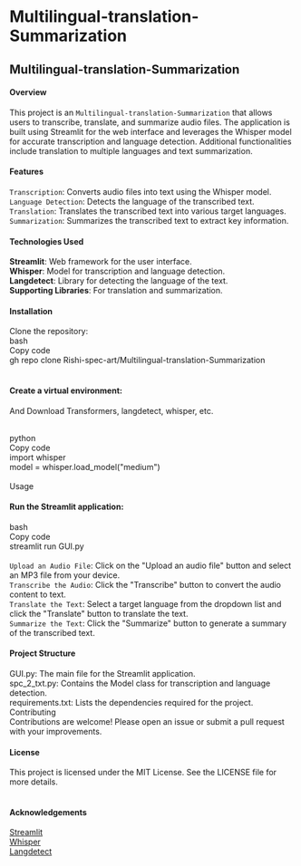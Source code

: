 # Multilingual-translation-Summarization

## Multilingual-translation-Summarization<br/>
#### Overview<br/>
This project is an `Multilingual-translation-Summarization` that allows users to transcribe, translate, and summarize audio files. The application is built using Streamlit for the web interface and leverages the Whisper model for accurate transcription and language detection. Additional functionalities include translation to multiple languages and text summarization.<br/>

#### Features<br/>
`Transcription`: Converts audio files into text using the Whisper model.<br/>
`Language Detection`: Detects the language of the transcribed text.<br/>
`Translation`: Translates the transcribed text into various target languages.<br/>
`Summarization`: Summarizes the transcribed text to extract key information.<br/>
#### Technologies Used<br/>
**Streamlit**: Web framework for the user interface.<br/>
**Whisper**: Model for transcription and language detection.<br/>
**Langdetect**: Library for detecting the language of the text.<br/>
**Supporting Libraries**: For translation and summarization.<br/>
#### Installation<br/>
Clone the repository:<br/>
bash<br/>
Copy code<br/>
gh repo clone Rishi-spec-art/Multilingual-translation-Summarization<br/>
<br/>
#### Create a virtual environment:<br/>
And Download Transformers, langdetect, whisper, etc.<br/>
<br/>

python<br/>
Copy code<br/>
import whisper<br/>
model = whisper.load_model("medium")<br/><br/>
Usage<br/>
#### Run the Streamlit application:<br/>

bash<br/>
Copy code<br/>
streamlit run GUI.py<br/><br/>
`Upload an Audio File`: Click on the "Upload an audio file" button and select an MP3 file from your device.<br/>
`Transcribe the Audio`: Click the "Transcribe" button to convert the audio content to text.<br/>
`Translate the Text`: Select a target language from the dropdown list and click the "Translate" button to translate the text.<br/>
`Summarize the Text`: Click the "Summarize" button to generate a summary of the transcribed text.<br/>

#### Project Structure<br/>
GUI.py: The main file for the Streamlit application.<br/>
spc_2_txt.py: Contains the Model class for transcription and language detection.<br/>
requirements.txt: Lists the dependencies required for the project.<br/>
Contributing<br/>
Contributions are welcome! Please open an issue or submit a pull request with your improvements.<br/>

#### License<br/>
This project is licensed under the MIT License. See the LICENSE file for more details.<br/>
<br/>
#### Acknowledgements<br/>
[Streamlit](https://streamlit.io/)<br/>
[Whisper](https://pypi.org/project/openai-whisper/)<br/>
[Langdetect](https://pypi.org/project/langdetect/)<br/>
